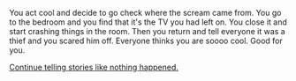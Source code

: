 You act cool and decide to go check where the scream came from. 
You go to the bedroom and you find that it's the TV you had left on. 
You close it and start crashing things in the room. 
Then you return and tell everyone it was a thief and you scared him off. 
Everyone thinks you are soooo cool. Good for you.


[Continue telling stories like nothing happened.](../continue_story/continue_story.md)
